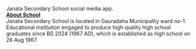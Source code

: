 Janata Secondary School social media app. <br>
<b><u>About School</b></u><br>
Janata Secondary School is located in Gauradaha Municipality ward no-1. 
Educational institution engaged to produce high quality high school graduates since BS 2024 (1967 AD), which is established as high school on 26 Aug 1967.
